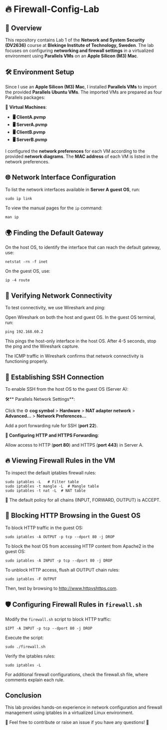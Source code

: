 # 🔥 Firewall-Config-Lab

## 📌 Overview

This repository contains Lab 1 of the **Network and System Security (DV2636)** course at **Blekinge Institute of Technology, Sweden**. The lab focuses on configuring **networking and firewall settings** in a virtualized environment using **Parallels VMs** on an **Apple Silicon (M3) Mac**.

## 🛠 Environment Setup

Since I use an **Apple Silicon (M3) Mac**, I installed **Parallels VMs** to import the provided **Parallels Ubuntu VMs**. The imported VMs are prepared as four Parallels packages:

📂 **Virtual Machines**:
- **🖥️ ClientA.pvmp**
- **🖥️ ServerA.pvmp**
- **🖥️ ClientB.pvmp**
- **🖥️ ServerB.pvmp**

I configured the **network preferences** for each VM according to the provided **network diagrams**. The **MAC address** of each VM is listed in the network preferences.


## **🌐 Network Interface Configuration**

To list the network interfaces available in **Server A guest OS**, run:

```
sudo ip link
```

To view the manual pages for the ```ip``` command:
```
man ip
```
## **🌍 Finding the Default Gateway**

On the host OS, to identify the interface that can reach the default gateway, use:
```
netstat -rn -f inet
```
On the guest OS, use:
```
ip -4 route
```
## **🔎 Verifying Network Connectivity**

To test connectivity, we use Wireshark and ping:

Open Wireshark on both the host and guest OS. In the guest OS terminal, run:
```
ping 192.168.60.2
```
This pings the host-only interface in the host OS. After 4-5 seconds, stop the ping and the Wireshark capture.

The ICMP traffic in Wireshark confirms that network connectivity is functioning properly.

## **🔑 Establishing SSH Connection**

To enable SSH from the host OS to the guest OS (Server A):

🛠** Parallels Network Settings**:

Click the ⚙️ **cog symbol** > **Hardware** > **NAT adapter network** > **Advanced...** > **Network Preferences...**

Add a port forwarding rule for SSH (**port 22**).

**📌 Configuring HTTP and HTTPS Forwarding**:

Allow access to HTTP (**port 80**) and HTTPS (**port 443**) in Server A.

## **🔥 Viewing Firewall Rules in the VM**

To inspect the default iptables firewall rules:
```
sudo iptables -L   # Filter table
sudo iptables -t mangle -L  # Mangle table
sudo iptables -t nat -L  # NAT table
```
📌 The default policy for all chains (INPUT, FORWARD, OUTPUT) is ACCEPT.

## **🚫 Blocking HTTP Browsing in the Guest OS**

To block HTTP traffic in the guest OS:
```
sudo iptables -A OUTPUT -p tcp --dport 80 -j DROP
```
To block the host OS from accessing HTTP content from Apache2 in the guest OS:
```
sudo iptables -A INPUT -p tcp --dport 80 -j DROP
```
To unblock HTTP access, flush all OUTPUT chain rules:
```
sudo iptables -F OUTPUT
```
Then, test by browsing to http://www.httpvshttps.com.

## **🛡 Configuring Firewall Rules in ```firewall.sh```**

Modify the ```firewall.sh``` script to block HTTP traffic:
```
$IPT -A INPUT -p tcp --dport 80 -j DROP
```
Execute the script:
```
sudo ./firewall.sh
```
Verify the iptables rules:
```
sudo iptables -L
```
For additional firewall configurations, check the firewall.sh file, where comments explain each rule.

## Conclusion

This lab provides hands-on experience in network configuration and firewall management using iptables in a virtualized Linux environment. 

📩 Feel free to contribute or raise an issue if you have any questions! 🤝

